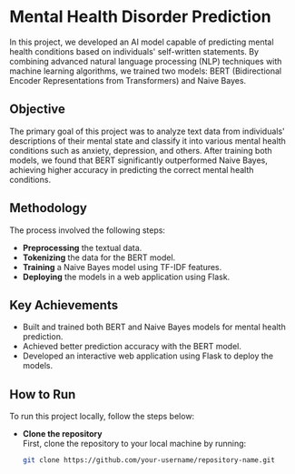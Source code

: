 # Mental Health Disorder Prediction

In this project, we developed an AI model capable of predicting mental health conditions based on individuals' self-written statements. By combining advanced natural language processing (NLP) techniques with machine learning algorithms, we trained two models: BERT (Bidirectional Encoder Representations from Transformers) and Naive Bayes.

## Objective

The primary goal of this project was to analyze text data from individuals' descriptions of their mental state and classify it into various mental health conditions such as anxiety, depression, and others. After training both models, we found that BERT significantly outperformed Naive Bayes, achieving higher accuracy in predicting the correct mental health conditions.

## Methodology

The process involved the following steps:

- **Preprocessing** the textual data.
- **Tokenizing** the data for the BERT model.
- **Training** a Naive Bayes model using TF-IDF features.
- **Deploying** the models in a web application using Flask.

## Key Achievements

- Built and trained both BERT and Naive Bayes models for mental health prediction.
- Achieved better prediction accuracy with the BERT model.
- Developed an interactive web application using Flask to deploy the models.

## How to Run

To run this project locally, follow the steps below:

- **Clone the repository**  
  First, clone the repository to your local machine by running:
  ```bash
  git clone https://github.com/your-username/repository-name.git

